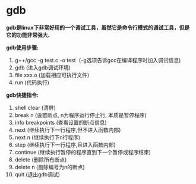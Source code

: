 # gdb
**gdb是linux下非常好用的一个调试工具，虽然它是命令行模式的调试工具，但是它的功能非常强大.**

**gdb使用步骤:**
1. g++/gcc -g test.c -o test（-g选项告诉gcc在编译程序时加入调试信息)
2. gdb (进入gdb调试环境)
3. file xxx.o  (加载相应可执行文件)
4. run  (代码执行)

**gdb快捷指令:**
1. shell clear  (清屏)
2. break n  (设置断点, n为程序运行停止行, 本质是暂停程序)
3. info breakpoints  (查看设置的断点信息)
4. next (继续执行下一行程序,但不进入函数内部)
5. next n (继续执行下n行程序)
6. step (继续执行下一行程序,且进入函数内部)
7. continue (继续执行暂停的程序直到下一个暂停或程序结束)
8. delete (删除所有断点)
9. delete n (删除编号为n的断点)
10. quit (退出gdb调试)